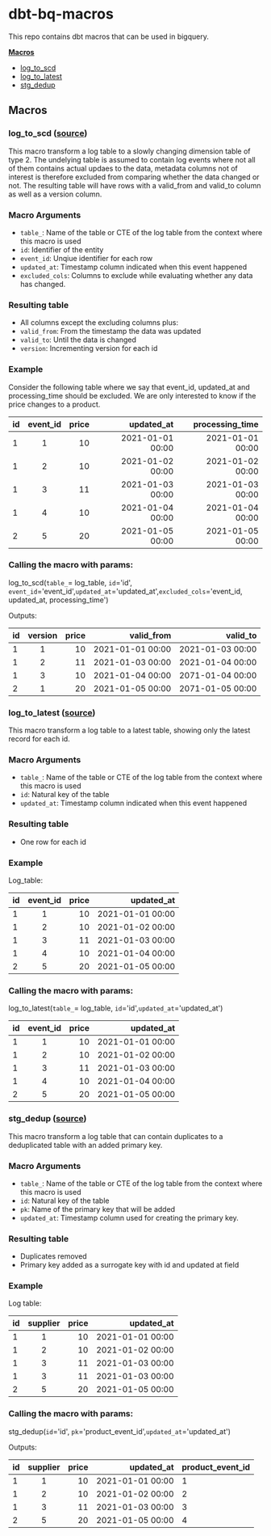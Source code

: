 # dbt-bq-macros

This repo contains dbt macros that can be used in bigquery. 

**[Macros](#macros)**

- [log_to_scd](#log_to_scd)
- [log_to_latest](#log_to_latest)
- [stg_dedup](#stg_dedup)

## Macros

### log_to_scd ([source](macros/log_to_scd.sql))

This macro transform a log table to a slowly changing dimension table of type 2. The undelying table is assumed to contain log events where not all of them contains actual updaes to the data, metadata columns not of interest is therefore excluded from comparing whether the data changed or not. The resulting table will have rows with a valid_from and valid_to column as well as a version column.

### Macro Arguments
- `table_`: Name of the table or CTE of the log table from the context where this macro is used
- `id`: Identifier of the entity
- `event_id`: Unqiue identifier for each row
- `updated_at`: Timestamp column indicated when this event happened 
- `excluded_cols`: Columns to exclude while evaluating whether any data has changed.

### Resulting table

- All columns except the excluding columns plus:
- `valid_from`: From the timestamp the data was updated
- `valid_to`: Until the data is changed
- `version`: Incrementing version for each id 


### Example

Consider the following table where we say that event_id, updated_at and processing_time should be excluded. We are only interested to know if the price changes to a product.

| id| event_id| price|    updated_at   | processing_time  |  
|-- |:-------:|-----:| ---------------:|  --------------: |
| 1 |  1      |  10  | 2021-01-01 00:00| 2021-01-01 00:00 |
| 1 |  2      |  10  | 2021-01-02 00:00| 2021-01-02 00:00 |
| 1 |  3      |  11  | 2021-01-03 00:00| 2021-01-03 00:00 |
| 1 |  4      |  10  | 2021-01-04 00:00| 2021-01-04 00:00 |
| 2 |  5      |  20  | 2021-01-05 00:00| 2021-01-05 00:00 |

### Calling the macro with params:

log_to_scd(`table_`= log_table, `id`='id', `event_id`='event_id',`updated_at`='updated_at',`excluded_cols`='event_id, updated_at, processing_time')

Outputs:

| id| version | price|    valid_from   |     valid_to     |  
|-- |:-------:|-----:| ---------------:|  --------------: |
| 1 |  1      |  10  | 2021-01-01 00:00| 2021-01-03 00:00 |
| 1 |  2      |  11  | 2021-01-03 00:00| 2021-01-04 00:00 |
| 1 |  3      |  10  | 2021-01-04 00:00| 2071-01-04 00:00 |
| 2 |  1      |  20  | 2021-01-05 00:00| 2071-01-05 00:00 |


### log_to_latest ([source](macros/log_to_latest.sql))

This macro transform a log table to a latest table, showing only the latest record for each id.

### Macro Arguments
- `table_`: Name of the table or CTE of the log table from the context where this macro is used
- `id`: Natural key of the table
- `updated_at`: Timestamp column indicated when this event happened 

### Resulting table

- One row for each id

### Example

Log_table:

| id| event_id| price|    updated_at   |  
|-- |:-------:|-----:| ---------------:|
| 1 |  1      |  10  | 2021-01-01 00:00|
| 1 |  2      |  10  | 2021-01-02 00:00|
| 1 |  3      |  11  | 2021-01-03 00:00|
| 1 |  4      |  10  | 2021-01-04 00:00|
| 2 |  5      |  20  | 2021-01-05 00:00|

### Calling the macro with params:

log_to_latest(`table_`= log_table, `id`='id',`updated_at`='updated_at')

| id| event_id| price|    updated_at   |  
|-- |:-------:|-----:| ---------------:|
| 1 |  1      |  10  | 2021-01-01 00:00|
| 1 |  2      |  10  | 2021-01-02 00:00|
| 1 |  3      |  11  | 2021-01-03 00:00|
| 1 |  4      |  10  | 2021-01-04 00:00|
| 2 |  5      |  20  | 2021-01-05 00:00|


### stg_dedup ([source](macros/stg_dedup.sql))

This macro transform a log table that can contain duplicates to a deduplicated table with an added primary key. 

### Macro Arguments
- `table_`: Name of the table or CTE of the log table from the context where this macro is used
- `id`: Natural key of the table
- `pk`: Name of the primary key that will be added
- `updated_at`: Timestamp column used for creating the primary key.

### Resulting table

- Duplicates removed
- Primary key added as a surrogate key with id and updated at field

### Example

Log table:

| id| supplier | price|    updated_at  |  
|-- |:-------:|-----:| ---------------:|
| 1 |  1      |  10  | 2021-01-01 00:00|
| 1 |  2      |  10  | 2021-01-02 00:00|
| 1 |  3      |  11  | 2021-01-03 00:00|
| 1 |  3      |  11  | 2021-01-03 00:00|
| 2 |  5      |  20  | 2021-01-05 00:00|


### Calling the macro with params:

stg_dedup(`id`='id', `pk`='product_event_id',`updated_at`='updated_at')

Outputs:

| id| supplier | price|    updated_at   |  product_event_id   |   
|-- |:-------:|-----: | ---------------:| --------------------|
| 1 |  1      |  10   | 2021-01-01 00:00| 1                   |
| 1 |  2      |  10   | 2021-01-02 00:00| 2                   |
| 1 |  3      |  11   | 2021-01-03 00:00| 3                   |
| 2 |  5      |  20   | 2021-01-05 00:00| 4                   |
